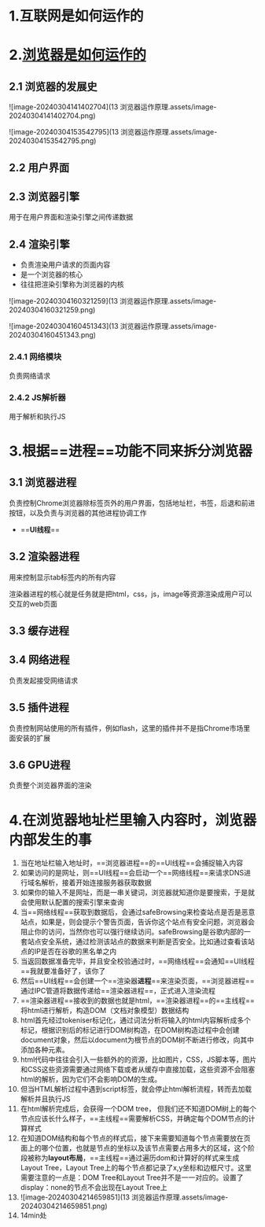# 1.互联网是如何运作的

# 2.[浏览器是如何运作的](https://www.bilibili.com/video/BV1x54y1B7RE/?spm_id_from=333.880.my_history.page.click&vd_source=a7089a0e007e4167b4a61ef53acc6f7e)

## 2.1 浏览器的发展史

![image-20240304141402704](13 浏览器运作原理.assets/image-20240304141402704.png)

![image-20240304153542795](13 浏览器运作原理.assets/image-20240304153542795.png)

## 2.2 用户界面

## 2.3 浏览器引擎

用于在用户界面和渲染引擎之间传递数据

## 2.4 渲染引擎

- 负责渲染用户请求的页面内容
- 是一个浏览器的核心
- 往往把渲染引擎称为浏览器的内核

![image-20240304160321259](13 浏览器运作原理.assets/image-20240304160321259.png)

![image-20240304160451343](13 浏览器运作原理.assets/image-20240304160451343.png)

### 2.4.1 网络模块

负责网络请求

### 2.4.2 JS解析器

用于解析和执行JS 

# 3.根据==进程==功能不同来拆分浏览器

## 3.1 浏览器进程

负责控制Chrome浏览器除标签页外的用户界面，包括地址栏，书签，后退和前进按钮，以及负责与浏览器的其他进程协调工作

- ==**UI线程**==

## 3.2 渲染器进程

用来控制显示tab标签内的所有内容

渲染器进程的核心就是任务就是把html，css，js，image等资源渲染成用户可以交互的web页面

## 3.3 缓存进程

## 3.4 网络进程

负责发起接受网络请求

## 3.5 插件进程

负责控制网站使用的所有插件，例如flash，这里的插件并不是指Chrome市场里面安装的扩展

## 3.6 GPU进程

负责整个浏览器界面的渲染

# 4.在浏览器地址栏里输入内容时，浏览器内部发生的事

1. 当在地址栏输入地址时，==浏览器进程==的==UI线程==会捕捉输入内容
2. 如果访问的是网址，则==UI线程==会启动一个==网络线程==来请求DNS进行域名解析，接着开始连接服务器获取数据
3. 如果你的输入不是网址，而是一串关键词，浏览器就知道你是要搜索，于是就会使用默认配置的搜索引擎来查询
4. 当==网络线程==获取到数据后，会通过safeBrowsing来检查站点是否是恶意站点，如果是，则会提示个警告页面，告诉你这个站点有安全问题，浏览器会阻止你的访问，当然你也可以强行继续访问。safeBrowsing是谷歌内部的一套站点安全系统，通过检测该站点的数据来判断是否安全。比如通过查看该站点的IP是否在谷歌的黑名单之内
5. 当返回数据准备完毕，并且安全校验通过时，==网络线程==会通知==UI线程==我就要准备好了，该你了
5. 然后==UI线程==会创建一个==渲染器**进程**==来渲染页面，==浏览器进程==通过IPC管道将数据传递给==渲染器进程==，正式进入渲染流程
5. ==渲染器进程==接收到的数据也就是html，==渲染器进程==的==主线程==将html进行解析，构造DOM（文档对象模型）数据结构
5. html首先经过tokeniser标记化，通过词法分析将输入的html内容解析成多个标记，根据识别后的标记进行DOM树构造，在DOM树构造过程中会创建document对象，然后以document为根节点的DOM树不断进行修改，向其中添加各种元素。
5. html代码中往往会引入一些额外的的资源，比如图片，CSS，JS脚本等，图片和CSS这些资源需要通过网络下载或者从缓存中直接加载，这些资源不会阻塞html的解析，因为它们不会影响DOM的生成。
5. 但当HTML解析过程中遇到script标签，就会停止html解析流程，转而去加载解析并且执行JS
5. 在html解析完成后，会获得一个DOM tree， 但我们还不知道DOM树上的每个节点应该长什么样子，==主线程==需要解析CSS，并确定每个DOM节点的计算样式
5. 在知道DOM结构和每个节点的样式后，接下来需要知道每个节点需要放在页面上的哪个位置，也就是节点的坐标以及该节点需要占用多大的区域，这个阶段被称为**layout布局**，==主线程==通过遍历dom和计算好的样式来生成Layout Tree，Layout Tree上的每个节点都记录了x,y坐标和边框尺寸。这里需要注意的一点是：DOM Tree和Layout Tree并不是一一对应的。设置了display：none的节点不会出现在Layout Tree上
5. ![image-20240304214659851](13 浏览器运作原理.assets/image-20240304214659851.png)
5. 14min处






































